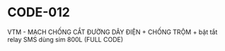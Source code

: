 # CODE-012
VTM - MẠCH CHỐNG CẮT ĐƯỜNG DÂY ĐIỆN + CHỐNG TRỘM + bật tắt relay SMS dùng sim 800L (FULL CODE)
